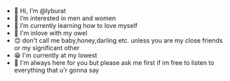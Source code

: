 - 👋 Hi, I’m @lyburat
- 👀 I’m interested in men and women
- 🌱 I’m currently learning how to love myself
- 💞️ I'm inlove with my owel
- 😊 don't call me baby,honey,darling etc. unless you are my close friends or my significant other
- 😁 I'm currently at my lowest
- 👥 I'm always here for you but please ask me first if im free to listen to everything that u'r gonna say
<!---
lyburat/lyburat is a ✨ special ✨ repository because its `README.md` (this file) appears on your GitHub profile.
You can click the Preview link to take a look at your changes.
--->
